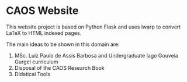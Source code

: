 # CAOS Website

This website project is based on Python Flask and uses lwarp to convert LaTeX to HTML indexed pages.

The main ideas to be shown in this domain are:

1. MSc. Luiz Paulo de Assis Barbosa and Undergraduate Iago Gouveia Gurgel curriculum
2. Disposal of the CAOS Research Book
3. Didatical Tools